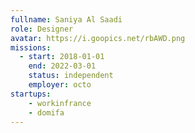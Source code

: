 ```yaml
---
fullname: Saniya Al Saadi
role: Designer
avatar: https://i.goopics.net/rbAWD.png
missions:
  - start: 2018-01-01
    end: 2022-03-01
    status: independent
    employer: octo
startups:
    - workinfrance
    - domifa
---
```

